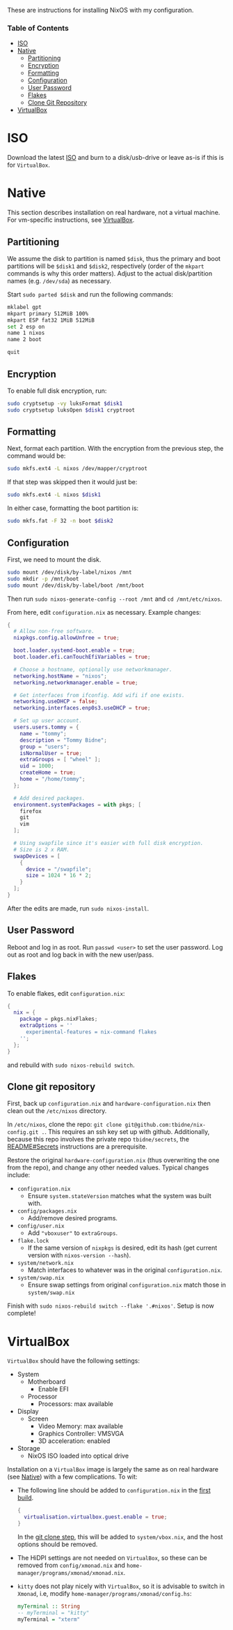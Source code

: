 These are instructions for installing NixOS with my configuration.

### Table of Contents
* [ISO](#iso)
* [Native](#native)
  * [Partitioning](#partitioning)
  * [Encryption](#encryption)
  * [Formatting](#formatting)
  * [Configuration](#configuration)
  * [User Password](#user-password)
  * [Flakes](#flakes)
  * [Clone Git Repository](#clone-git-repository)
* [VirtualBox](#virtualbox)

# ISO

Download the latest [ISO](https://nixos.org/download.html) and burn to a disk/usb-drive or leave as-is if this is for `VirtualBox`.

# Native

This section describes installation on real hardware, not a virtual machine. For vm-specific instructions, see [VirtualBox](#virtualbox).

## Partitioning

We assume the disk to partition is named `$disk`, thus the primary and boot partitions will be `$disk1` and `$disk2`, respectively (order of the `mkpart` commands is why this order matters). Adjust to the actual disk/partition names (e.g. `/dev/sda`) as necessary.

Start `sudo parted $disk` and run the following commands:

```sh
mklabel gpt
mkpart primary 512MiB 100%
mkpart ESP fat32 1MiB 512MiB
set 2 esp on
name 1 nixos
name 2 boot

quit
```

## Encryption

To enable full disk encryption, run:

```sh
sudo cryptsetup -vy luksFormat $disk1
sudo cryptsetup luksOpen $disk1 cryptroot
```

## Formatting

Next, format each partition. With the encryption from the previous step, the command would be:

```sh
sudo mkfs.ext4 -L nixos /dev/mapper/cryptroot
```

If that step was skipped then it would just be:

```sh
sudo mkfs.ext4 -L nixos $disk1
```

In either case, formatting the boot partition is:

```sh
sudo mkfs.fat -F 32 -n boot $disk2
```

## Configuration

First, we need to mount the disk.

```sh
sudo mount /dev/disk/by-label/nixos /mnt
sudo mkdir -p /mnt/boot
sudo mount /dev/disk/by-label/boot /mnt/boot
```

Then run `sudo nixos-generate-config --root /mnt` and `cd /mnt/etc/nixos`.

From here, edit `configuration.nix` as necessary. Example changes:

```nix
{
  # Allow non-free software.
  nixpkgs.config.allowUnfree = true;

  boot.loader.systemd-boot.enable = true;
  boot.loader.efi.canTouchEfiVariables = true;

  # Choose a hostname, optionally use networkmanager.
  networking.hostName = "nixos";
  networking.networkmanager.enable = true;

  # Get interfaces from ifconfig. Add wifi if one exists.
  networking.useDHCP = false;
  networking.interfaces.enp0s3.useDHCP = true;

  # Set up user account.
  users.users.tommy = {
    name = "tommy";
    description = "Tommy Bidne";
    group = "users";
    isNormalUser = true;
    extraGroups = [ "wheel" ];
    uid = 1000;
    createHome = true;
    home = "/home/tommy";
  };

  # Add desired packages.
  environment.systemPackages = with pkgs; [
    firefox
    git
    vim
  ];

  # Using swapfile since it's easier with full disk encryption.
  # Size is 2 x RAM.
  swapDevices = [
    {
      device = "/swapfile";
      size = 1024 * 16 * 2;
    }
  ];
}
```

After the edits are made, run `sudo nixos-install`.

## User Password

Reboot and log in as root. Run `passwd <user>` to set the user password. Log out as root and log back in with the new user/pass.

## Flakes

To enable flakes, edit `configuration.nix`:

```nix
{
  nix = {
    package = pkgs.nixFlakes;
    extraOptions = ''
      experimental-features = nix-command flakes
    '';
  };
}
```

and rebuild with `sudo nixos-rebuild switch`.

## Clone git repository

First, back up `configuration.nix` and `hardware-configuration.nix` then clean out the `/etc/nixos` directory.

In `/etc/nixos`, clone the repo: `git clone git@github.com:tbidne/nix-config.git .`. This requires an ssh key set up with github. Additionally, because this repo involves the private repo `tbidne/secrets`, the [README#Secrets](README.md#secrets) instructions are a prerequisite.

Restore the original `hardware-configuration.nix` (thus overwriting the one from the repo), and change any other needed values. Typical changes include:

* `configuration.nix`
  * Ensure `system.stateVersion` matches what the system was built with.
* `config/packages.nix`
  * Add/remove desired programs.
* `config/user.nix`
  * Add `"vboxuser"` to `extraGroups`.
* `flake.lock`
  * If the same version of `nixpkgs` is desired, edit its hash (get current version with `nixos-version --hash`).
* `system/network.nix`
  * Match interfaces to whatever was in the original `configuration.nix`.
* `system/swap.nix`
  * Ensure swap settings from original `configuration.nix` match those in `system/swap.nix`

Finish with `sudo nixos-rebuild switch --flake '.#nixos'`. Setup is now complete!

# VirtualBox

`VirtualBox` should have the following settings:

* System
  * Motherboard
    * Enable EFI
  * Processor
    * Processors: max available
* Display
  * Screen
    * Video Memory: max available
    * Graphics Controller: VMSVGA
    * 3D acceleration: enabled
* Storage
  * NixOS ISO loaded into optical drive

Installation on a `VirtualBox` image is largely the same as on real hardware (see [Native](#native)) with a few complications. To wit:

* The following line should be added to `configuration.nix` in the [first build](#configuration).

    ```nix
    {
      virtualisation.virtualbox.guest.enable = true;
    }
    ```

    In the [git clone step](#clone-git-repository), this will be added to `system/vbox.nix`, and the host options should be removed.

* The HiDPI settings are not needed on `VirtualBox`, so these can be removed from `config/xmonad.nix` and `home-manager/programs/xmonad/xmonad.nix`.

* `kitty` does not play nicely with `VirtualBox`, so it is advisable to switch in `Xmonad`, i.e, modify `home-manager/programs/xmonad/config.hs`:

    ```haskell
    myTerminal :: String
    -- myTerminal = "kitty"
    myTerminal = "xterm"
    ```
